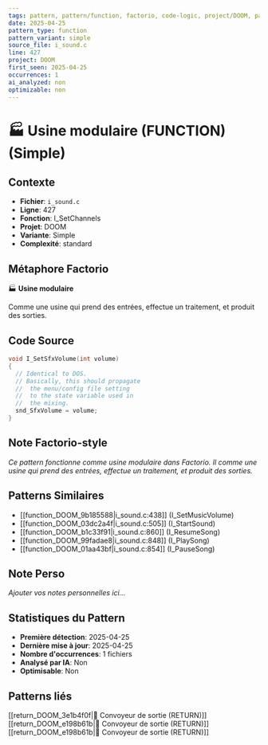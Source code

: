 ```yaml
---
tags: pattern, pattern/function, factorio, code-logic, project/DOOM, pattern/variant/simple
date: 2025-04-25
pattern_type: function
pattern_variant: simple
source_file: i_sound.c
line: 427
project: DOOM
first_seen: 2025-04-25
occurrences: 1
ai_analyzed: non
optimizable: non
---
```


# 🏭 Usine modulaire (FUNCTION) (Simple)

## Contexte
- **Fichier**: `i_sound.c`
- **Ligne**: 427
- **Fonction**: I_SetChannels
- **Projet**: DOOM
- **Variante**: Simple
- **Complexité**: standard

## Métaphore Factorio
🏭 **Usine modulaire**

Comme une usine qui prend des entrées, effectue un traitement, et produit des sorties.

## Code Source
```c
void I_SetSfxVolume(int volume)
{
  // Identical to DOS.
  // Basically, this should propagate
  //  the menu/config file setting
  //  to the state variable used in
  //  the mixing.
  snd_SfxVolume = volume;
}
```

## Note Factorio-style
*Ce pattern fonctionne comme usine modulaire dans Factorio. Il comme une usine qui prend des entrées, effectue un traitement, et produit des sorties.*

## Patterns Similaires
- [[function_DOOM_9b185588|i_sound.c:438]] (I_SetMusicVolume)
- [[function_DOOM_03dc2a4f|i_sound.c:505]] (I_StartSound)
- [[function_DOOM_b1c33f91|i_sound.c:860]] (I_ResumeSong)
- [[function_DOOM_99fadae8|i_sound.c:848]] (I_PlaySong)
- [[function_DOOM_01aa43bf|i_sound.c:854]] (I_PauseSong)

## Note Perso
*Ajouter vos notes personnelles ici...*

## Statistiques du Pattern
- **Première détection**: 2025-04-25
- **Dernière mise à jour**: 2025-04-25
- **Nombre d'occurrences**: 1 fichiers
- **Analysé par IA**: Non
- **Optimisable**: Non

## Patterns liés
[[return_DOOM_3e1b4f0f|🚚 Convoyeur de sortie (RETURN)]]
[[return_DOOM_e198b61b|🚚 Convoyeur de sortie (RETURN)]]
[[return_DOOM_e198b61b|🚚 Convoyeur de sortie (RETURN)]]
